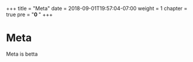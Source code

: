 +++
title = "Meta"
date = 2018-09-01T19:57:04-07:00
weight = 1
chapter = true
pre = "<b>0 </b>"
+++

# Meta

Meta is betta